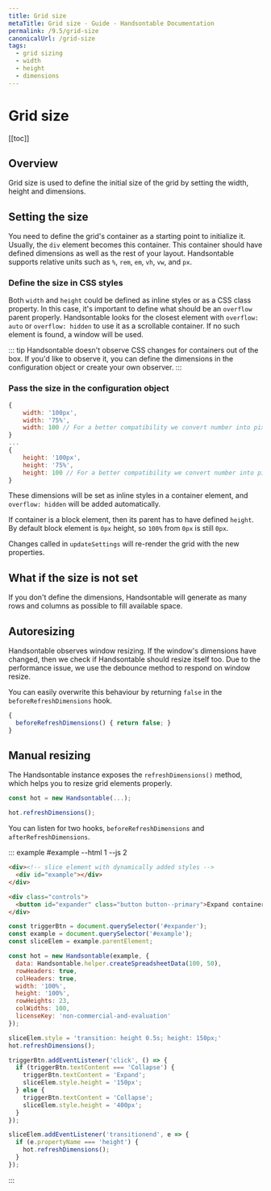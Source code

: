 ```yaml
---
title: Grid size
metaTitle: Grid size - Guide - Handsontable Documentation
permalink: /9.5/grid-size
canonicalUrl: /grid-size
tags:
  - grid sizing
  - width
  - height
  - dimensions
---
```


# Grid size

[[toc]]

## Overview

Grid size is used to define the initial size of the grid by setting the width, height and dimensions.

## Setting the size

You need to define the grid's container as a starting point to initialize it. Usually, the `div` element becomes this container. This container should have defined dimensions as well as the rest of your layout. Handsontable supports relative units such as `%`, `rem`, `em`, `vh`, `vw`, and `px`.

### Define the size in CSS styles

Both `width` and `height` could be defined as inline styles or as a CSS class property. In this case, it's important to define what should be an `overflow` parent properly. Handsontable looks for the closest element with `overflow: auto` or `overflow: hidden` to use it as a scrollable container. If no such element is found, a window will be used.

::: tip
Handsontable doesn't observe CSS changes for containers out of the box.
If you'd like to observe it, you can define the dimensions in the configuration object or create your own observer.
:::

### Pass the size in the configuration object

```js
{
    width: '100px',
    width: '75%',
    width: 100 // For a better compatibility we convert number into pixels
}
...
{
    height: '100px',
    height: '75%',
    height: 100 // For a better compatibility we convert number into pixels
}
```

These dimensions will be set as inline styles in a container element, and `overflow: hidden` will be added automatically.

If container is a block element, then its parent has to have defined `height`. By default block element is `0px` height, so `100%` from `0px` is still `0px`.

Changes called in `updateSettings` will re-render the grid with the new properties.

## What if the size is not set

If you don't define the dimensions, Handsontable will generate as many rows and columns as possible to fill available space.

## Autoresizing

Handsontable observes window resizing. If the window's dimensions have changed, then we check if Handsontable should resize itself too. Due to the performance issue, we use the debounce method to respond on window resize.

You can easily overwrite this behaviour by returning `false` in the `beforeRefreshDimensions` hook.

```js
{
  beforeRefreshDimensions() { return false; }
}
```

## Manual resizing

The Handsontable instance exposes the `refreshDimensions()` method, which helps you to resize grid elements properly.

```js
const hot = new Handsontable(...);

hot.refreshDimensions();
```

You can listen for two hooks, `beforeRefreshDimensions` and `afterRefreshDimensions`.

::: example #example --html 1 --js 2
```html
<div><!-- slice element with dynamically added styles -->
  <div id="example"></div>
</div>

<div class="controls">
  <button id="expander" class="button button--primary">Expand container</button>
</div>
```
```js
const triggerBtn = document.querySelector('#expander');
const example = document.querySelector('#example');
const sliceElem = example.parentElement;

const hot = new Handsontable(example, {
  data: Handsontable.helper.createSpreadsheetData(100, 50),
  rowHeaders: true,
  colHeaders: true,
  width: '100%',
  height: '100%',
  rowHeights: 23,
  colWidths: 100,
  licenseKey: 'non-commercial-and-evaluation'
});

sliceElem.style = 'transition: height 0.5s; height: 150px;'
hot.refreshDimensions();

triggerBtn.addEventListener('click', () => {
  if (triggerBtn.textContent === 'Collapse') {
    triggerBtn.textContent = 'Expand';
    sliceElem.style.height = '150px';
  } else {
    triggerBtn.textContent = 'Collapse';
    sliceElem.style.height = '400px';
  }
});

sliceElem.addEventListener('transitionend', e => {
  if (e.propertyName === 'height') {
    hot.refreshDimensions();
  }
});
```
:::
